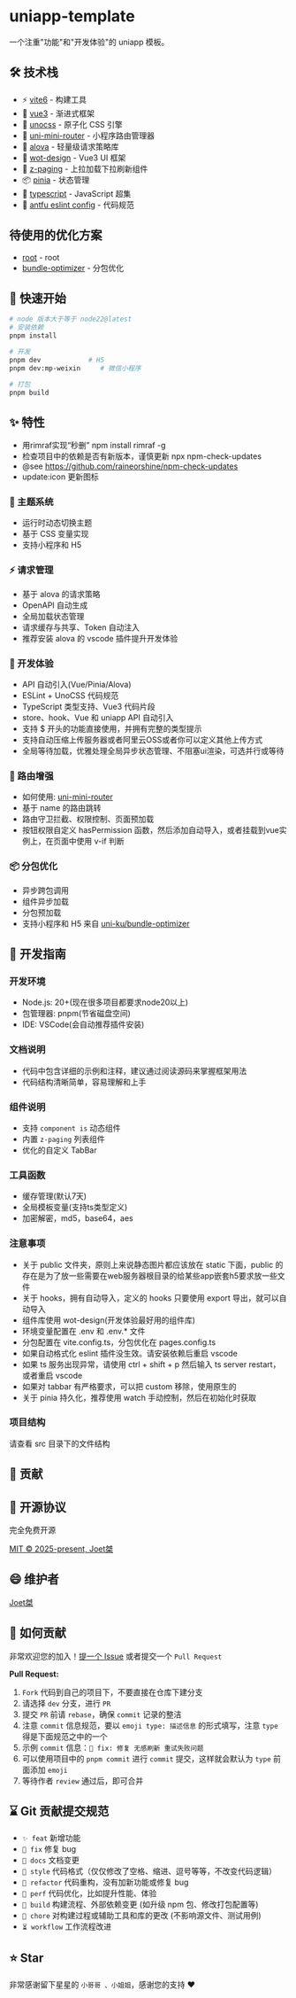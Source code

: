 # uniapp-template
一个注重"功能"和"开发体验"的 uniapp 模板。

## 🛠️ 技术栈

- ⚡️ [vite6](https://vitejs.dev/) - 构建工具
- 🖖 [vue3](https://vuejs.org/) - 渐进式框架
- 🎨 [unocss](https://unocss.dev/) - 原子化 CSS 引擎
- 🚦 [uni-mini-router](https://github.com/uni-helper/uni-mini-router) - 小程序路由管理器
- 🚀 [alova](https://alova.js.org/) - 轻量级请求策略库
- 🎯 [wot-design](https://wot-design-uni.cn/) - Vue3 UI 框架
- 📜 [z-paging](https://z-paging.zxlee.cn/) - 上拉加载下拉刷新组件
- 📦 [pinia](https://pinia.vuejs.org/) - 状态管理
- 🔷 [typescript](https://www.typescriptlang.org/) - JavaScript 超集
- 🔧 [antfu eslint config](https://github.com/antfu/eslint-config) - 代码规范

## 待使用的优化方案

- [root](https://github.com/uni-ku/root) - root
- [bundle-optimizer](https://github.com/uni-ku/bundle-optimizer) - 分包优化

## 🔨 快速开始

```bash
# node 版本大于等于 node22@latest
# 安装依赖
pnpm install

# 开发
pnpm dev            # H5
pnpm dev:mp-weixin     # 微信小程序

# 打包
pnpm build
```

## ✨ 特性

- 用rimraf实现“秒删” npm install rimraf -g
- 检查项目中的依赖是否有新版本，谨慎更新 npx npm-check-updates
- @see https://github.com/raineorshine/npm-check-updates
- update:icon 更新图标

### 🎨 主题系统

- 运行时动态切换主题
- 基于 CSS 变量实现
- 支持小程序和 H5

### ⚡️ 请求管理

- 基于 alova 的请求策略
- OpenAPI 自动生成
- 全局加载状态管理
- 请求缓存与共享、Token 自动注入
- 推荐安装 alova 的 vscode 插件提升开发体验

### 🚀 开发体验

- API 自动引入(Vue/Pinia/Alova)
- ESLint + UnoCSS 代码规范
- TypeScript 类型支持、Vue3 代码片段
- store、hook、Vue 和 uniapp API 自动引入
- 支持 $ 开头的功能直接使用，并拥有完整的类型提示
- 支持自动压缩上传服务器或者阿里云OSS或者你可以定义其他上传方式
- 全局等待加载，优雅处理全局异步状态管理、不阻塞ui渲染，可选并行或等待

### 📱 路由增强

- 如何使用: [uni-mini-router](https://moonofweisheng.github.io/uni-mini-router/guide/usage.html)
- 基于 name 的路由跳转
- 路由守卫拦截、权限控制、页面预加载
- 按钮权限自定义 hasPermission 函数，然后添加自动导入，或者挂载到vue实例上，在页面中使用 v-if 判断

### 📦 分包优化

- 异步跨包调用
- 组件异步加载
- 分包预加载
- 支持小程序和 H5 来自 [uni-ku/bundle-optimizer](https://github.com/uni-ku/bundle-optimizer)

## 📖 开发指南

### 开发环境

- Node.js: 20+(现在很多项目都要求node20以上)
- 包管理器: pnpm(节省磁盘空间)
- IDE: VSCode(会自动推荐插件安装)

### 文档说明

- 代码中包含详细的示例和注释，建议通过阅读源码来掌握框架用法
- 代码结构清晰简单，容易理解和上手

### 组件说明

- 支持 `component is` 动态组件
- 内置 `z-paging` 列表组件
- 优化的自定义 TabBar

### 工具函数

- 缓存管理(默认7天)
- 全局模板变量(支持ts类型定义)
- 加密解密，md5，base64，aes

### 注意事项

- 关于 public 文件夹，原则上来说静态图片都应该放在 static 下面，public 的存在是为了放一些需要在web服务器根目录的给某些app嵌套h5要求放一些文件
- 关于 hooks，拥有自动导入，定义的 hooks 只要使用 export 导出，就可以自动导入
- 组件库使用 wot-design(开发体验最好用的组件库)
- 环境变量配置在 .env 和 .env.* 文件
- 分包配置在 vite.config.ts，分包优化在 pages.config.ts
- 如果自动格式化 eslint 插件没生效。请安装依赖后重启 vscode
- 如果 ts 服务出现异常，请使用 ctrl + shift + p 然后输入 ts server restart，或者重启 vscode
- 如果对 tabbar 有严格要求，可以把 custom 移除，使用原生的
- 关于 pinia 持久化，推荐使用 watch 手动控制，然后在初始化时获取

### 项目结构

请查看 src 目录下的文件结构

## 🤝 贡献

## 📄 开源协议

完全免费开源

[MIT © 2025-present, Joet桀](./LICENSE)

## 😄 维护者

[Joet桀](https://gitee.com/joetoo_admin)

## 🤔 如何贡献

非常欢迎您的加入！[提一个 Issue](https://gitee.com/learn_15/uni-temp/issues) 或者提交一个 `Pull Request`

**Pull Request:**

1. `Fork` 代码到自己的项目下，不要直接在仓库下建分支
2. 请选择 `dev` 分支，进行 `PR`
3. 提交 `PR` 前请 `rebase`，确保 `commit` 记录的整洁
4. 注意 `commit` 信息规范，要以 `emoji type: 描述信息` 的形式填写，注意 `type` 得是下面规范之中的一个
5. 示例 `commit` 信息：`🐞 fix: 修复 无感刷新 重试失败问题`
6. 可以使用项目中的 `pnpm commit` 进行 `commit` 提交，这样就会默认为 `type` 前面添加 `emoji`
7. 等待作者 `review` 通过后，即可合并

## ⌛ Git 贡献提交规范

- `✨ feat` 新增功能
- `🐞 fix` 修复 bug
- `📃 docs` 文档变更
- `🌈 style` 代码格式（仅仅修改了空格、缩进、逗号等等，不改变代码逻辑）
- `🦄 refactor` 代码重构，没有加新功能或修复 bug
- `🎈 perf` 代码优化，比如提升性能、体验
- `🔧 build` 构建流程、外部依赖变更 (如升级 npm 包、修改打包配置等)
- `🐳 chore` 对构建过程或辅助工具和库的更改 (不影响源文件、测试用例)
- `⏳️ workflow` 工作流程改进

## ⭐ Star

非常感谢留下星星的 `小哥哥 、小姐姐`，感谢您的支持 ❤